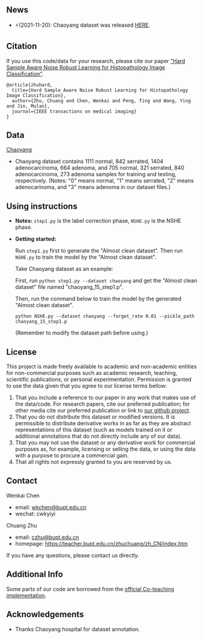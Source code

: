 ## News
- ⚡(2021-11-20): Chaoyang dataset was released [HERE](https://bupt-ai-cz.github.io/HSA-NRL/). 

## Citation
If you use this code/data for your research, please cite our paper ["Hard Sample Aware Noise Robust Learning for Histopathology Image Classification"](https://ieeexplore.ieee.org/document/9600806).

```
@article{zhuhard,
  title={Hard Sample Aware Noise Robust Learning for Histopathology Image Classification},
  author={Zhu, Chuang and Chen, Wenkai and Peng, Ting and Wang, Ying and Jin, Mulan},
  journal={IEEE transactions on medical imaging}
}
```


## Data
[Chaoyang](https://bupt-ai-cz.github.io/HSA-NRL/)

- Chaoyang dataset contains 1111 normal, 842 serrated, 1404 adenocarcinoma, 664 adenoma, and 705 normal, 321 serrated, 840 adenocarcinoma, 273 adenoma samples for training and testing, respectively. (Notes: "0" means normal, "1" means serrated, "2" means adenocarinoma, and "3" means adenoma in our dataset files.)


## Using instructions
- **Notes:** `step1.py` is the label correction phase, `NSHE.py` is the NSHE phase. 

- **Getting started:**

    Run `step1.py` first to generate the "Almost clean dataset". Then run `NSHE.py` to train the model by the "Almost clean dataset".

    Take Chaoyang dataset as an example:

    First, run `python step1.py --dataset chaoyang` and get the "Almost clean dataset" file named "chaoyang_15_step1.p".

    Then, run the command below to train the model by the generated "Almost clean dataset".

    `python NSHE.py --dataset chaoyang --forget_rate 0.01 --pickle_path chaoyang_15_step1.p` 

    (Remember to modify the dataset path before using.)

## License

This project is made freely available to academic and non-academic entities for non-commercial purposes such as academic research, teaching, scientific publications, or personal experimentation. Permission is granted to use the data given that you agree to our license terms bellow:

1. That you include a reference to our paper in any work that makes use of the data/code. For research papers, cite our preferred publication; for other media cite our preferred publication or link to [our github project](https://github.com/bupt-ai-cz/HSA-NRL).
2. That you do not distribute this dataset or modified versions. It is permissible to distribute derivative works in as far as they are abstract representations of this dataset (such as models trained on it or additional annotations that do not directly include any of our data).
3. That you may not use the dataset or any derivative work for commercial purposes as, for example, licensing or selling the data, or using the data with a purpose to procure a commercial gain.
4. That all rights not expressly granted to you are reserved by us.




## Contact

Wenkai Chen
- email: wkchen@bupt.edu.cn
- wechat: cwkyiyi

Chuang Zhu
- email: czhu@bupt.edu.cn
- homepage: https://teacher.bupt.edu.cn/zhuchuang/zh_CN/index.htm

If you have any questions, please contact us directly.

## Additional Info

Some parts of our code are borrowed from the [official Co-teaching implementation](https://github.com/bhanML/Co-teaching).


## Acknowledgements

- Thanks Chaoyang hospital for dataset annotation.
